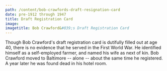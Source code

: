 ```yaml
---
path: /content/bob-crawfords-draft-resignation-card
date: pre-1912 through 1947
title: Draft Registration Card
image: 
imagetitle: Bob Crawford&#039;s Draft Registration Card
---
```


Though Bob Crawford's draft registration card is dutifully filled out at age 40, there is no evidence that he served in the First World War. He identified himself as a self-employed farmer, and named his wife as next of kin. Bob Crawford moved to Baltimore -- alone -- about the same time he registered. A year later he was found dead in his hotel room.